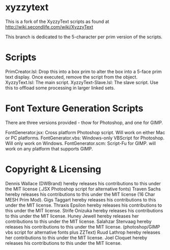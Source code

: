 xyzzytext
=========

This is a fork of the XyzzyText scripts as found at http://wiki.secondlife.com/wiki/XyzzyText

This branch is dedicated to the 5-character per prim version of the scripts.

Scripts
=======

PrimCreator.lsl:  Drop this into a box prim to alter the box into a 5-face prim text display.  Once executed, remove the script from the object.
XyzzyText.lsl:  The main script.
XyzzyText-Slave.lsl:  The slave script.  Use this to offload some processing in larger linked sets.

Font Texture Generation Scripts
===============================

There are three versions provided - thow for Photoshop, and one for GIMP.

FontGenerator.jsx:  Cross platform Photoshop script.  Will work on either Mac or PC platforms.
FontGenerator.vbs:  Windows-only VBScript for Photoshop.  Will only work on Windows.
FontGenerator.scm:  Script-Fu for GIMP.  will work on any platform that supports GIMP.


Copyright & Licensing
=====================

Dennis Wallace (DWBrand) hereby releases his contributions to this under the MIT license (.JSX Photoshop script for alternative fonts)
Traven Sachs hereby releases his contributions to this under the MIT license (16 Char MESH Prim Mod).
Gigs Taggart hereby releases his contributions to this under the MIT license.
Thraxis Epsilon hereby releases his contributions to this under the MIT license.
Strife Onizuka hereby releases his contributions to this under the MIT license.
Huney Jewell hereby releases her contributions to this under the MIT license.
Salahzar Stenvaag hereby releases his contributions to this under the MIT license. (photoshop/GIMP vbs script for alternative fonts plus ZZText)
Ruud Lathrop hereby releases her contributions to this under the MIT license.
Joel Cloquet hereby releases his contributions to this under the MIT license.